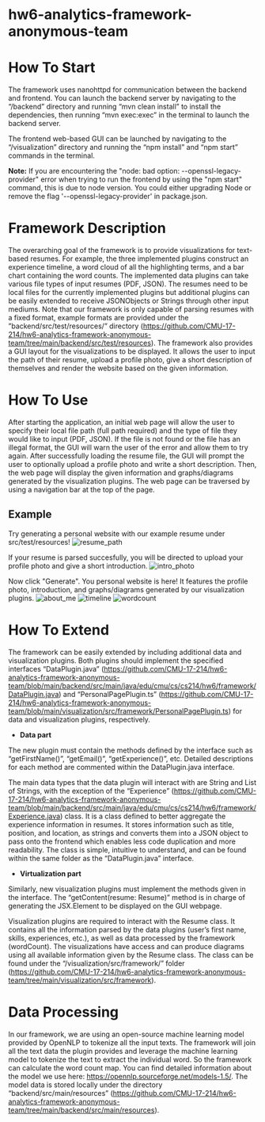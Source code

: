# hw6-analytics-framework-anonymous-team

# How To Start 

The framework uses nanohttpd for communication between the backend and frontend. 
You can launch the backend server by navigating to the “/backend” directory and running “mvn clean install”  to install the dependencies, then running “mvn exec:exec” in the terminal to launch the backend server. 

The frontend web-based GUI can be launched by navigating to the “/visualization” directory and running the “npm install” and “npm start” commands in the terminal. 

**Note:** If you are encountering the "node: bad option: --openssl-legacy-provider" error when trying to run the frontend by using the "npm start" command, this is due to node version. You could either upgrading Node or remove the flag '--openssl-legacy-provider' in package.json. 

# Framework Description

The overarching goal of the framework is to provide visualizations for text-based resumes. For example, the three implemented plugins construct an experience timeline, a word cloud of all the highlighting terms, and a bar chart containing the word counts. The implemented data plugins can take various file types of input resumes (PDF, JSON). The resumes need to be local files for the currently implemented plugins but additional plugins can be easily extended to receive JSONObjects or Strings through other input mediums. Note that our framework is only capable of parsing resumes with a fixed format, example formats are provided under the ”backend/src/test/resources/” directory (https://github.com/CMU-17-214/hw6-analytics-framework-anonymous-team/tree/main/backend/src/test/resources). The framework also provides a GUI layout for the visualizations to be displayed. It allows the user to input the path of their resume, upload a profile photo, give a short description of themselves and render the website based on the given information. 

# How To Use 

After starting the application, an initial web page will allow the user to specify their local file path (full path required) and the type of file they would like to input (PDF, JSON). If the file is not found or the file has an illegal format, the GUI will warn the user of the error and allow them to try again. After successfully loading the resume file, the GUI will prompt the user to optionally upload a profile photo and write a short description. Then, the web page will display the given information and graphs/diagrams generated by the visualization plugins. The web page can be traversed by using a navigation bar at the top of the page. 

## Example
Try generating a personal website with our example resume under src/test/resources!
![resume_path](https://user-images.githubusercontent.com/17442968/204689617-5cb7374c-be10-471c-8ab4-2dc4e44705d3.png)

If your resume is parsed succesfully, you will be directed to upload your profile photo and give a short introduction.
![intro_photo](https://user-images.githubusercontent.com/17442968/204689619-64c50072-6636-4ff5-9e47-896e2bdb0768.png)

Now click "Generate". You personal website is here! It features the profile photo, introduction, and graphs/diagrams generated by our visualization plugins.
![about_me](https://user-images.githubusercontent.com/17442968/204689621-0a978c06-5b9a-4178-966f-937b132db2c4.png)
![timeline](https://user-images.githubusercontent.com/17442968/204689623-b00cb490-3a8d-4a6a-854f-49516cf403bb.png)
![wordcount](https://user-images.githubusercontent.com/17442968/204689614-c7546675-5d1a-4c91-81b7-e283e4c20a16.png)






# How To Extend 

The framework can be easily extended by including additional data and visualization plugins. Both plugins should implement the specified interfaces “DataPlugin.java” (https://github.com/CMU-17-214/hw6-analytics-framework-anonymous-team/blob/main/backend/src/main/java/edu/cmu/cs/cs214/hw6/framework/DataPlugin.java) and “PersonalPagePlugin.ts” (https://github.com/CMU-17-214/hw6-analytics-framework-anonymous-team/blob/main/visualization/src/framework/PersonalPagePlugin.ts) for data and visualization plugins, respectively. 



- **Data part**

The new plugin must contain the methods defined by the interface such as “getFirstName()”, “getEmail()”, “getExperience()”, etc. Detailed descriptions for each method are commented within the DataPlugin.java interface.

The main data types that the data plugin will interact with are String and List of Strings, with the exception of the “Experience” (https://github.com/CMU-17-214/hw6-analytics-framework-anonymous-team/blob/main/backend/src/main/java/edu/cmu/cs/cs214/hw6/framework/Experience.java) class. It is a class defined to better aggregate the experience information in resumes. It stores information such as title, position, and location, as strings and converts them into a JSON object to pass onto the frontend which enables less code duplication and more readability. The class is simple, intuitive to understand, and can be found within the same folder as the “DataPlugin.java” interface. 

- **Virtualization part**

Similarly, new visualization plugins must implement the methods given in the interface. The “getContent(resume: Resume)” method is in charge of generating the JSX.Element to be displayed on the GUI webpage. 

Visualization plugins are required to interact with the Resume class. It contains all the information parsed by the data plugins (user’s first name, skills, experiences, etc.), as well as data processed by the framework (wordCount). The visualizations have access and can produce diagrams using all available information given by the Resume class. The class can be found under the “/visualization/src/framework/” folder (https://github.com/CMU-17-214/hw6-analytics-framework-anonymous-team/tree/main/visualization/src/framework). 

# Data Processing 
In our framework, we are using an open-source machine learning model provided by OpenNLP to tokenize all the input texts.  The framework will join all the text data the plugin provides and leverage the machine learning model to tokenize the text to extract the individual word. So the framework can calculate the word count map. You can find detailed information about the model we use here: https://opennlp.sourceforge.net/models-1.5/. The model data is stored locally under the directory “backend/src/main/resources” (https://github.com/CMU-17-214/hw6-analytics-framework-anonymous-team/tree/main/backend/src/main/resources).
